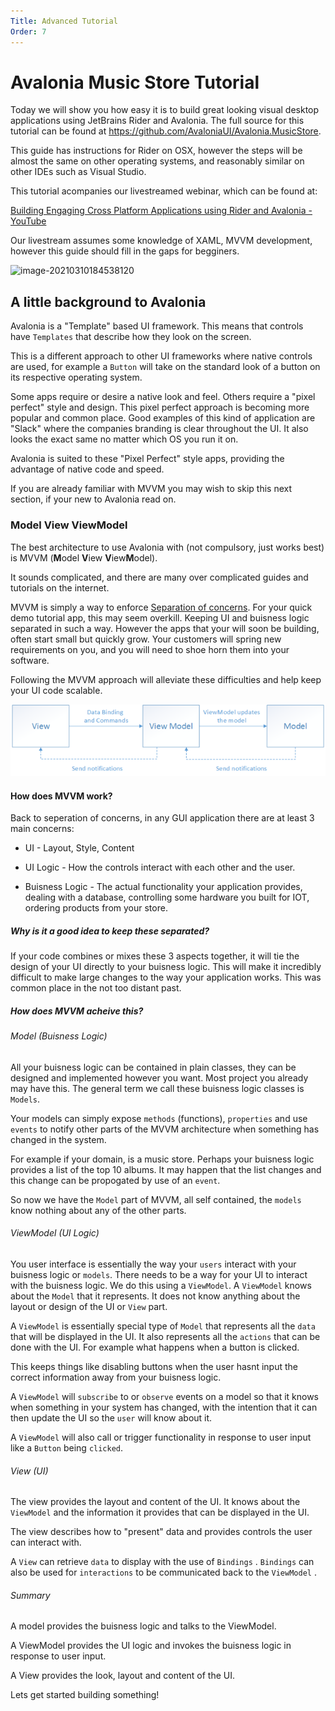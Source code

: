 ```yaml
---
Title: Advanced Tutorial
Order: 7
---
```


# Avalonia Music Store Tutorial

 Today we will show you how easy it is to build great looking visual desktop applications using JetBrains Rider and Avalonia. The full source for this tutorial can be found at https://github.com/AvaloniaUI/Avalonia.MusicStore.

This guide has instructions for Rider on OSX, however the steps will be almost the same on other operating systems, and reasonably similar on other IDEs such as Visual Studio.

This tutorial acompanies our livestreamed webinar, which can be found at:

[Building Engaging Cross Platform Applications using Rider and Avalonia - YouTube](https://www.youtube.com/watch?v=kZCIporjJ70)

Our livestream assumes some knowledge of XAML, MVVM development, however this guide should fill in the gaps for begginers.

![image-20210310184538120](images/image-20210310184538120.png)



## A little background to Avalonia

Avalonia is a "Template" based UI framework. This means that controls have `Templates` that describe how they look on the screen.

This is a different approach to other UI frameworks where native controls are used, for example a `Button` will take on the standard look of a button on its respective operating system.

Some apps require or desire a native look and feel. Others require a "pixel perfect" style and design. This pixel perfect approach is becoming more popular and common place. Good examples of this kind of application are "Slack" where the companies branding is clear throughout the UI. It also looks the exact same no matter which OS you run it on.

Avalonia is suited to these "Pixel Perfect" style apps, providing the advantage of native code and speed.

If you are already familiar with MVVM you may wish to skip this next section, if your new to Avalonia read on.



### Model View ViewModel

The best architecture to use Avalonia with (not compulsory, just works best) is MVVM (**M**odel **V**iew **V**iew**M**odel).

It sounds complicated, and there are many over complicated guides and tutorials on the internet.

MVVM is simply a way to enforce [Separation of concerns](https://en.wikipedia.org/wiki/Separation_of_concerns). For your quick demo tutorial app, this may seem overkill. Keeping UI and buisness logic separated in such a way. However the apps that your will soon be building, often start small but quickly grow. Your customers will spring new requirements on you, and you will need to shoe horn them into your software.

Following the MVVM approach will alleviate these difficulties and help keep your UI code scalable.



![img](images/mvvm.png)



#### How does MVVM work?

Back to seperation of concerns, in any GUI application there are at least 3 main concerns:

- UI - Layout, Style, Content

- UI Logic - How the controls interact with each other and the user.

- Buisness Logic - The actual functionality your application provides, dealing with a database, controlling some hardware you built for IOT, ordering products from your store.

  

##### Why is it a good idea to keep these separated?

If your code combines or mixes these 3 aspects together, it will tie the design of your UI directly to your buisness logic. This will make it incredibly difficult to make large changes to the way your application works. This was common place in the not too distant past.



##### How does MVVM acheive this?

###### Model (Buisness Logic)

All your buisness logic can be contained in plain classes, they can be designed and implemented however you want. Most project you already may have this. The general term we call these buisness logic classes is `Models`.

Your models can simply expose `methods` (functions), `properties` and use `events` to notify other parts of the MVVM architecture when something has changed in the system.

For example if your domain, is a music store. Perhaps your buisness logic provides a list of the top 10 albums. It may happen that the list changes and this change can be propogated by use of an `event`.

So now we have the `Model` part of MVVM, all self contained, the `models` know nothing about any of the other parts.



######  ViewModel (UI Logic)

You user interface is essentially the way your `users` interact with your buisness logic or `models`. There needs to be a way for your UI to interact with the buisness logic. We do this using a `ViewModel`. A `ViewModel` knows about the `Model` that it represents. It does not know anything about the layout or design of the UI or `View` part.

A `ViewModel` is essentially special type of `Model` that represents all the `data` that will be displayed in the UI. It also represents all the `actions` that can be done with the UI. For example what happens when a button is clicked.

This keeps things like disabling buttons when the user hasnt input the correct information away from your buisness logic.

A `ViewModel` will `subscribe` to or `observe` events on a model so that it knows when something in your system has changed, with the intention that it can then update the UI so the `user` will know about it.

A `ViewModel` will also call or trigger functionality in response to user input like a `Button` being `clicked`.



###### View (UI)

The view provides the layout and content of the UI. It knows about the `ViewModel` and the information it provides that can be displayed in the UI.

The view describes how to "present" data and provides controls the user can interact with.

A `View` can retrieve `data` to display with the use of `Bindings` . `Bindings` can also be used for `interactions` to be communicated back to the `ViewModel` .



###### Summary

A model provides the buisness logic and talks to the ViewModel.

A ViewModel provides the UI logic and invokes the buisness logic in response to user input.

A View provides the look, layout and content of the UI.



Lets get started building something!
